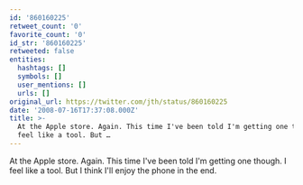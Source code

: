 ```yaml
---
id: '860160225'
retweet_count: '0'
favorite_count: '0'
id_str: '860160225'
retweeted: false
entities:
  hashtags: []
  symbols: []
  user_mentions: []
  urls: []
original_url: https://twitter.com/jth/status/860160225
date: '2008-07-16T17:37:08.000Z'
title: >-
  At the Apple store. Again. This time I've been told I'm getting one though. I
  feel like a tool. But …
---
```


At the Apple store. Again. This time I've been told I'm getting one though. I feel like a tool. But I think I'll enjoy the phone in the end.